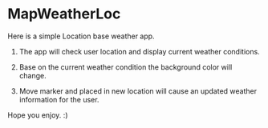 # MapWeatherLoc

Here is a simple Location base weather app.

1) The app will check user location and display current weather conditions.

2) Base on the current weather condition the background color will change.

3) Move marker and placed in new location will cause an updated weather information for the user.

Hope you enjoy. :)

